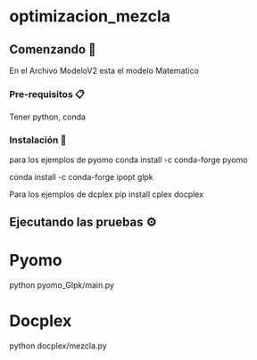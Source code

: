 # optimizacion_mezcla
## Comenzando 🚀
En el Archivo ModeloV2 esta el modelo Matematico
### Pre-requisitos 📋
Tener python, conda

### Instalación 🔧
para los ejemplos de pyomo
conda install -c conda-forge pyomo

conda install -c conda-forge ipopt glpk

Para los ejemplos de dcplex
pip install cplex docplex

## Ejecutando las pruebas ⚙️
# Pyomo
python pyomo_Glpk/main.py
# Docplex
python docplex/mezcla.py
